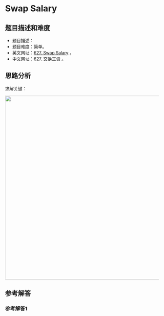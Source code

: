 # Swap Salary

## 题目描述和难度
+ 题目描述：
+ 题目难度：简单。
+ 英文网址：[627. Swap Salary](https://leetcode.com/problems/swap-salary/description/)  。
+ 中文网址：[627. 交换工资](https://leetcode-cn.com/problems/swap-salary/description/)  。
## 思路分析
求解关键：

<img src="https://liweiwei1419.github.io/images/leetcode-solution/" width="600">

## 参考解答
### 参考解答1

```java

```